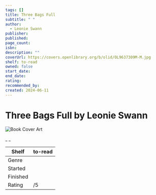 ```yaml
---
tags: []
title: Three Bags Full
subtitle: " "
author:
  - Leonie Swann
publisher: 
published: 
page_count: 
isbn: 
description: ""
coverUrl: https://covers.openlibrary.org/b/olid/OL9637309M-M.jpg
shelf: to-read
owned: false
start_date: 
end_date: 
rating: 
recommended_by: 
created: 2024-06-11
---
```


# Three Bags Full by Leonie Swann

![Book Cover Art](https://covers.openlibrary.org/b/olid/OL9637309M-M.jpg)

_ _

| Shelf | to-read |
| --- | --- |
| Genre |  |
| Started |  |
| Finished |  |
| Rating | /5 |


